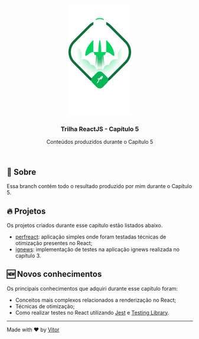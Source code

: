 <p align="center">
  <img src='.github/ignite.png' />
</p>

<h3 align="center">
  Trilha ReactJS - Capítulo 5
</h2>
<p align="center">
	Conteúdos produzidos durante o Capítulo 5
</p>

<br/>

## :green_book: Sobre

Essa branch contém todo o resultado produzido por mim durante o Capítulo 5.

## :fire: Projetos

Os projetos criados durante esse capítulo estão listados abaixo.

- [perfreact](https://github.com/vitorpedeo/ignite-react/tree/chapter5/perfreact): aplicação
simples onde foram testadas técnicas de otimização presentes no React;
- [ignews](https://github.com/vitorpedeo/ignite-react/tree/chapter5/ignews): implementação
de testes na aplicação ignews realizada no capítulo 3.

## :new: Novos conhecimentos

Os principais conhecimentos que adquiri durante esse capítulo foram:

- Conceitos mais complexos relacionados a renderização no React;
- Técnicas de otimização;
- Como realizar testes no React utilizando [Jest](https://jestjs.io/) e [Testing Library](https://testing-library.com/).

---

Made with :heart: by [Vitor](https://www.linkedin.com/in/vitor-pereira-309a7319b/)